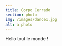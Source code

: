 ```yaml
---
title: Corpo Cerrado
section: photo
img: /images/dance1.jpg
alt: a photo
---
```


Hello tout le monde !